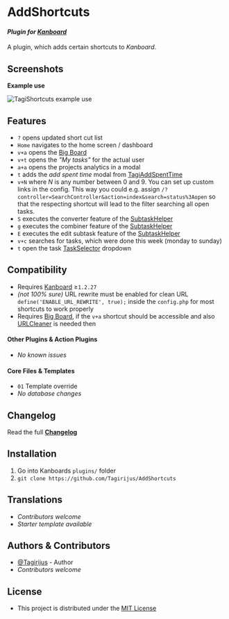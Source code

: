 # AddShortcuts

#### _Plugin for [Kanboard](https://github.com/fguillot/kanboard "Kanboard - Kanban Project Management Software")_

A plugin, which adds certain shortcuts to _Kanboard_.


Screenshots
-------------

**Example use**

![TagiShortcuts example use](../master/Screenshots/AddShortcuts_example.gif)


Features
-------------

- `?` opens updated short cut list
- `Home` navigates to the home screen / dashboard
- `v+a` opens the [Big Board](https://github.com/TimoStahl/kanboard_plugin_bigboard)
- `v+t` opens the _"My tasks"_ for the actual user
- `a+a` opens the projects analytics in a modal
- `t` adds the _add spent time_ modal from [TagiAddSpentTime](https://github.com/Tagirijus/AddSpentTime)
- `v+N` where _N_ is any number between 0 and 9. You can set up custom links in the config. This way you could e.g. assign `/?controller=SearchController&action=index&search=status%3Aopen` so that the respecting shortcut will lead to the filter searching all open tasks.
- `S` executes the converter feature of the [SubtaskHelper](https://github.com/Tagirijus/SubtaskHelper)
- `g` executes the combiner feature of the [SubtaskHelper](https://github.com/Tagirijus/SubtaskHelper)
- `E` executes the edit subtask feature of the [SubtaskHelper](https://github.com/Tagirijus/SubtaskHelper)
- `v+c` searches for tasks, which were done this week (monday to sunday)
- `t` open the task [TaskSelector](https://github.com/Tagirijus/SubtaskHelper) dropdown


Compatibility
-------------

- Requires [Kanboard](https://github.com/fguillot/kanboard "Kanboard - Kanban Project Management Software") ≥`1.2.27`
- _(not 100% sure)_ URL rewrite must be enabled for clean URL `define('ENABLE_URL_REWRITE', true);` inside the `config.php` for most shortcuts to work properly
- Requires [Big Board](https://github.com/TimoStahl/kanboard_plugin_bigboard), if the `v+a` shortcut should be accessible and also [URLCleaner](https://github.com/aljawaid/URLCleaner) is needed then

#### Other Plugins & Action Plugins
- _No known issues_
#### Core Files & Templates
- `01` Template override
- _No database changes_


Changelog
---------

Read the full [**Changelog**](../master/changelog.md "See changes")
 

Installation
------------

1. Go into Kanboards `plugins/` folder
2. `git clone https://github.com/Tagirijus/AddShortcuts`


Translations
------------

- _Contributors welcome_
- _Starter template available_

Authors & Contributors
----------------------

- [@Tagirijus](https://github.com/Tagirijus) - Author
- _Contributors welcome_


License
-------
- This project is distributed under the [MIT License](../master/LICENSE "Read The MIT license")
